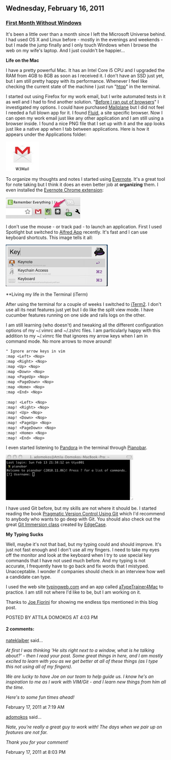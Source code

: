 ## Wednesday, February 16, 2011

### [First Month Without Windows](http://www.adomokos.com/2011/02/first-month-without-windows.html)

It's been a little over than a month since I left the Microsoft Universe behind. I had used OS X and Linux before - mostly in the evenings and weekends - but I made the jump finally and I only touch Windows when I browse the web on my wife's laptop. And I just couldn't be happier...

**Life on the Mac**

I have a pretty powerful Mac. It has an Intel Core i5 CPU and I upgraded the RAM from 4GB to 8GB as soon as I received it. I don't have an SSD just yet, but I am still pretty happy with its performance. Whenever I feel like checking the current state of the machine I just run "[htop](http://htop.sourceforge.net/)" in the terminal.  

I started out using Firefox for my work email, but I write automated tests in it as well and I had to find another solution. "[Before I ran out of browsers](http://www.docondev.com/2011/01/squirrel.html)" I investigated my options. I could have purchased [Mailplane](http://mailplaneapp.com/) but I did not feel I needed a full blown app for it. I found [Fluid](http://fluidapp.com/), a site specific browser. Now I can open my work email just like any other application and I am still using a browser inside. I found a nice PNG file that I set up with it and the app looks just like a native app when I tab between applications. Here is how it appears under the Applications folder:  

![W3Mail](/resources/2011/02/W3Mail.jpg)

To organize my thoughts and notes I started using [Evernote](http://www.evernote.com/). It's a great tool for note taking but I think it does an even better job at <span style="font-weight: bold;">organizing</span> them. I even installed the [Evernote Chrome extension](https://chrome.google.com/extensions/detail/pioclpoplcdbaefihamjohnefbikjilc):

![evernote_chrome_extension](/resources/2011/02/evernote_chrome_extension.jpg)

I don't use the mouse - or track pad - to launch an application. First I used Spotlight but switched to [Alfred App](http://www.alfredapp.com/) recently. It's fast and I can use keyboard shortcuts. This image tells it all:

![alfred](/resources/2011/02/alfred.jpg)

**Living my life in the Terminal (iTerm)

After using the terminal for a couple of weeks I switched to [iTerm2](http://sites.google.com/site/iterm2home/). I don't use all its neat features just yet but I do like the split view mode. I have cucumber features running on one side and rails logs on the other.  

I am still learning (who doesn't) and tweaking all the different configuration options of my ~/.vimrc and ~/.zshrc files. I am particularly happy with this addition to my ~/.vimrc file that ignores my arrow keys when I am in command mode. No more arrows to move around!  

```shell
" Ignore arrow keys in vim
:map <Left> <Nop>
:map <Right> <Nop>
:map <Up> <Nop>
:map <Down> <Nop>
:map <PageUp> <Nop>
:map <PageDown> <Nop>
:map <Home> <Nop>
:map <End> <Nop>

:map! <Left> <Nop>
:map! <Right> <Nop>
:map! <Up> <Nop>
:map! <Down> <Nop>
:map! <PageUp> <Nop>
:map! <PageDown> <Nop>
:map! <Home> <Nop>
:map! <End> <Nop>
```

I even started listening to [Pandora](http://www.pandora.com/) in the terminal through [Pianobar](https://github.com/PromyLOPh/pianobar).

![pianobar](/resources/2011/02/pianobar.jpg)

I have used Git before, but my skills are not where it should be. I started reading the book [Pragmatic Version Control Using Git](http://pragprog.com/titles/tsgit/pragmatic-version-control-using-git) which I'd recommend to anybody who wants to go deep with Git. You should also check out the great [Git Immersion class](http://gitimmersion.com/) created by [EdgeCase](http://edgecase.com/).  

**My Typing Sucks**

Well, maybe it's not that bad, but my typing could and should improve. It's just not fast enough and I don't use all my fingers. I need to take my eyes off the monitor and look at the keyboard when I try to use special key commands that I have not used much before. And my typing is not accurate, I frequently have to go back and fix words that I mistyped.
Unacceptable. I wonder if companies should check in an interview how well a candidate can type.

I used the web site [typingweb.com](http://www.typingweb.com/) and an app called [aTypeTrainer4Mac](http://web.me.com/typetrainer4mac/aTypeTrainer4Mac/home.html) to practice. I am still not where I'd like to be, but I am working on it.

Thanks to [Joe Fiorini](http://joefiorini.com/) for showing me endless tips mentioned in this blog post.


POSTED BY ATTILA DOMOKOS AT 4:03 PM

#### 2 comments:

[nateklaiber](http://www.nateklaiber.com/) said...

_At first I was thinking 'He sits right next to a window, what is he talking about?' - then I read your post. Some great things in here, and I am mostly excited to learn with you as we get better at all of these things (as I type this not using all of my fingers)._

_We are lucky to have Joe on our team to help guide us. I know he's an inspiration to me as I work with VIM/Git - and I learn new things from him all the time._

_Here's to some fun times ahead!_


February 17, 2011 at 7:19 AM

[adomokos](https://www.blogger.com/profile/09067995287578229487) said...

_Nate, you're really a great guy to work with! The days when we pair up on features are not far._

_Thank you for your comment!_

February 17, 2011 at 8:03 PM
